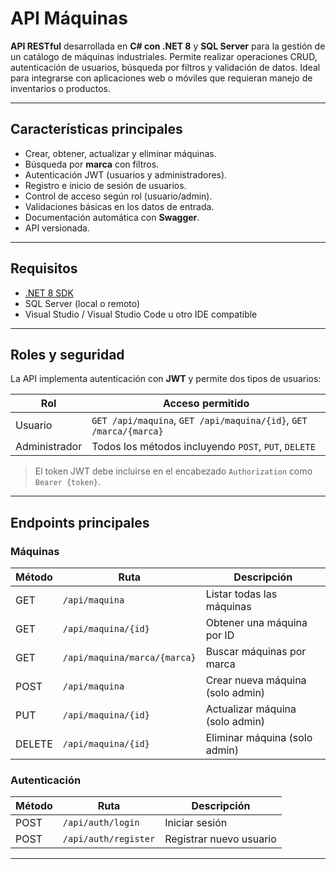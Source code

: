 #  API Máquinas

**API RESTful** desarrollada en **C# con .NET 8** y **SQL Server** para la gestión de un catálogo de máquinas industriales. Permite realizar operaciones CRUD, autenticación de usuarios, búsqueda por filtros y validación de datos. Ideal para integrarse con aplicaciones web o móviles que requieran manejo de inventarios o productos.

---

##  Características principales

-  Crear, obtener, actualizar y eliminar máquinas.
-  Búsqueda por **marca** con filtros.
-  Autenticación JWT (usuarios y administradores).
-  Registro e inicio de sesión de usuarios.
-  Control de acceso según rol (usuario/admin).
-  Validaciones básicas en los datos de entrada.
-  Documentación automática con **Swagger**.
-  API versionada.

---

##  Requisitos

- [.NET 8 SDK](https://dotnet.microsoft.com/en-us/download)
- SQL Server (local o remoto)
- Visual Studio / Visual Studio Code u otro IDE compatible

---

##  Roles y seguridad

La API implementa autenticación con **JWT** y permite dos tipos de usuarios:

| Rol         | Acceso permitido                                             |
|-------------|--------------------------------------------------------------|
| Usuario     | `GET /api/maquina`, `GET /api/maquina/{id}`, `GET /marca/{marca}` |
| Administrador | Todos los métodos incluyendo `POST`, `PUT`, `DELETE` |

> El token JWT debe incluirse en el encabezado `Authorization` como `Bearer {token}`.

---

##  Endpoints principales

###  Máquinas

| Método | Ruta                               | Descripción                         |
|--------|------------------------------------|-------------------------------------|
| GET    | `/api/maquina`                    | Listar todas las máquinas           |
| GET    | `/api/maquina/{id}`               | Obtener una máquina por ID          |
| GET    | `/api/maquina/marca/{marca}`      | Buscar máquinas por marca           |
| POST   | `/api/maquina`                    | Crear nueva máquina (solo admin)    |
| PUT    | `/api/maquina/{id}`               | Actualizar máquina (solo admin)     |
| DELETE | `/api/maquina/{id}`               | Eliminar máquina (solo admin)       |

###  Autenticación

| Método | Ruta              | Descripción                   |
|--------|-------------------|-------------------------------|
| POST   | `/api/auth/login` | Iniciar sesión                |
| POST   | `/api/auth/register` | Registrar nuevo usuario     |

---


